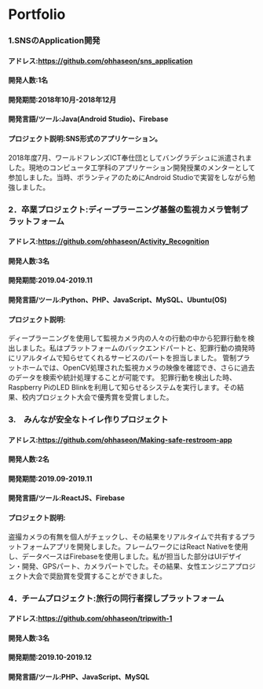 # Portfolio

### 1.SNSのApplication開発  
#### アドレス:https://github.com/ohhaseon/sns_application 
#### 開発人数:1名
#### 開発期間:2018年10月-2018年12月
#### 開発言語/ツール:Java(Android Studio)、Firebase
#### プロジェクト説明:SNS形式のアプリケーション。
2018年度7月、ワールドフレンズICT奉仕団としてバングラデシュに派遣されました。現地のコンピュータ工学科のアプリケーション開発授業のメンターとして参加しました。当時、ボランティアのためにAndroid Studioで実習をしながら勉強しました。

### 2．卒業プロジェクト:ディープラーニング基盤の監視カメラ管制プラットフォーム
#### アドレス:https://github.com/ohhaseon/Activity_Recognition 
#### 開発人数:3名
#### 開発期間:2019.04-2019.11
#### 開発言語/ツール:Python、PHP、JavaScript、MySQL、Ubuntu(OS)
#### プロジェクト説明:
ディープラーニングを使用して監視カメラ内の人々の行動の中から犯罪行動を検出しました。私はプラットフォームのバックエンドパートと、犯罪行動の摘発時にリアルタイムで知らせてくれるサービスのパートを担当しました。
管制プラットホームでは、OpenCV処理された監視カメラの映像を確認でき、さらに過去のデータを検索や統計処理することが可能です。 犯罪行動を検出した時、Raspberry PiのLED Blinkを利用して知らせるシステムを実行します。その結果、校内プロジェクト大会で優秀賞を受賞しました。

### 3.　みんなが安全なトイレ作りプロジェクト
#### アドレス:https://github.com/ohhaseon/Making-safe-restroom-app
#### 開発人数:2名
#### 開発期間:2019.09-2019.11
#### 開発言語/ツール:ReactJS、Firebase
#### プロジェクト説明:
盗撮カメラの有無を個人がチェックし、その結果をリアルタイムで共有するプラットフォームアプリを開発しました。フレームワークにはReact Nativeを使用し、データベースはFirebaseを使用しました。私が担当した部分はUIデザイン・開発、GPSパート、カメラパートでした。その結果、女性エンジニアプロジェクト大会で奨励賞を受賞することができました。

### 4．チームプロジェクト:旅行の同行者探しプラットフォーム 
#### アドレス:https://github.com/ohhaseon/tripwith-1 
#### 開発人数:3名
#### 開発期間:2019.10-2019.12
#### 開発言語/ツール:PHP、JavaScript、MySQL
